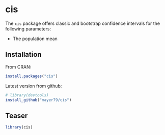 # cis

The `cis` package offers classic and bootstrap confidence intervals for the following parameters:

- The population mean

## Installation

From CRAN:
``` r
install.packages("cis")
```

Latest version from github:
``` r
# library(devtools)
install_github("mayer79/cis")
```

## Teaser

``` r
library(cis)
```

